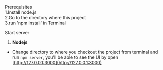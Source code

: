 Prerequisites </br>
  1.Install node.js</br>
  2.Go to the directory  where this project</br>
  3.run 'npm install' in Terminal</br>

Start server
  1. **Nodejs** <br/>
 -	Change directory to where you checkout the project from terminal and run `npm server`, you'll be able to see the UI by open [http://127.0.0.1:3000](http://127.0.0.1:3000)
